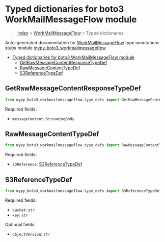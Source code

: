 # Typed dictionaries for boto3 WorkMailMessageFlow module

> [Index](..) > [WorkMailMessageFlow](.) > Typed dictionaries

Auto-generated documentation for
[WorkMailMessageFlow](https://boto3.amazonaws.com/v1/documentation/api/1.17.77/reference/services/workmailmessageflow.html#WorkMailMessageFlow)
type annotations stubs module
[mypy_boto3_workmailmessageflow](https://pypi.org/project/mypy-boto3-workmailmessageflow/).

- [Typed dictionaries for boto3 WorkMailMessageFlow module](#typed-dictionaries-for-boto3-workmailmessageflow-module)
  - [GetRawMessageContentResponseTypeDef](#getrawmessagecontentresponsetypedef)
  - [RawMessageContentTypeDef](#rawmessagecontenttypedef)
  - [S3ReferenceTypeDef](#s3referencetypedef)

## GetRawMessageContentResponseTypeDef

```python
from mypy_boto3_workmailmessageflow.type_defs import GetRawMessageContentResponseTypeDef
```

Required fields:

- `messageContent`: `StreamingBody`

## RawMessageContentTypeDef

```python
from mypy_boto3_workmailmessageflow.type_defs import RawMessageContentTypeDef
```

Required fields:

- `s3Reference`: [S3ReferenceTypeDef](./type_defs.md#s3referencetypedef)

## S3ReferenceTypeDef

```python
from mypy_boto3_workmailmessageflow.type_defs import S3ReferenceTypeDef
```

Required fields:

- `bucket`: `str`
- `key`: `str`

Optional fields:

- `objectVersion`: `str`
